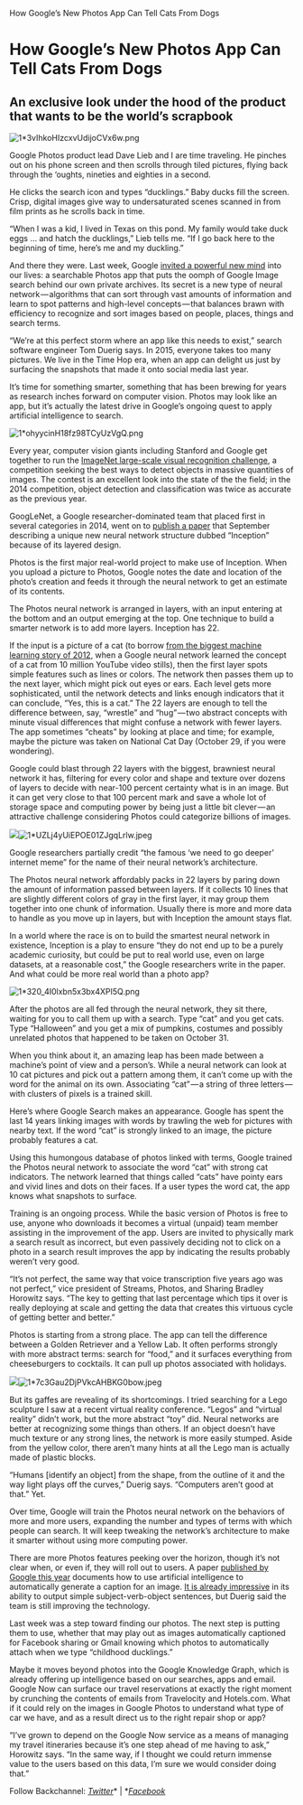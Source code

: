 How Google’s New Photos App Can Tell Cats From Dogs

# How Google’s New Photos App Can Tell Cats From Dogs

## An exclusive look under the hood of the product that wants to be the world’s scrapbook

![1*3vIhkoHIzcxvUdijoCVx6w.png](../_resources/4518f69ef2cb23c920b6a197160adc4e.png)

Google Photos product lead Dave Lieb and I are time traveling. He pinches out on his phone screen and then scrolls through tiled pictures, flying back through the ‘oughts, nineties and eighties in a second.

He clicks the search icon and types “ducklings.” Baby ducks fill the screen. Crisp, digital images give way to undersaturated scenes scanned in from film prints as he scrolls back in time.

“When I was a kid, I lived in Texas on this pond. My family would take duck eggs … and hatch the ducklings,” Lieb tells me. “If I go back here to the beginning of time, here’s me and my duckling.”

And there they were. Last week, Google [invited a powerful new mind](https://medium.com/backchannel/bradley-horowitz-says-that-google-photos-is-gmail-for-your-images-and-that-google-plus-is-not-dead-54be1d641526) into our lives: a searchable Photos app that puts the oomph of Google Image search behind our own private archives. Its secret is a new type of neural network — algorithms that can sort through vast amounts of information and learn to spot patterns and high-level concepts — that balances brawn with efficiency to recognize and sort images based on people, places, things and search terms.

“We’re at this perfect storm where an app like this needs to exist,” search software engineer Tom Duerig says. In 2015, everyone takes too many pictures. We live in the Time Hop era, when an app can delight us just by surfacing the snapshots that made it onto social media last year.

It’s time for something smarter, something that has been brewing for years as research inches forward on computer vision. Photos may look like an app, but it’s actually the latest drive in Google’s ongoing quest to apply artificial intelligence to search.

![1*ohyycinH18fz98TCyUzVgQ.png](../_resources/ac542b04090d4f14978c64f86a0f2c3c.png)

Every year, computer vision giants including Stanford and Google get together to run the [ImageNet large-scale visual recognition challenge](http://www.image-net.org/challenges/LSVRC/2014/), a competition seeking the best ways to detect objects in massive quantities of images. The contest is an excellent look into the state of the the field; in the 2014 competition, object detection and classification was twice as accurate as the previous year.

GoogLeNet, a Google researcher-dominated team that placed first in several categories in 2014, went on to [publish a paper](https://static.googleusercontent.com/media/research.google.com/en/us/pubs/archive/43022.pdf) that September describing a unique new neural network structure dubbed “Inception” because of its layered design.

Photos is the first major real-world project to make use of Inception. When you upload a picture to Photos, Google notes the date and location of the photo’s creation and feeds it through the neural network to get an estimate of its contents.

The Photos neural network is arranged in layers, with an input entering at the bottom and an output emerging at the top. One technique to build a smarter network is to add more layers. Inception has 22.

If the input is a picture of a cat (to borrow [from the biggest machine learning story of 2012](http://www.nytimes.com/2012/06/26/technology/in-a-big-network-of-computers-evidence-of-machine-learning.html), when a Google neural network learned the concept of a cat from 10 million YouTube video stills), then the first layer spots simple features such as lines or colors. The network then passes them up to the next layer, which might pick out eyes or ears. Each level gets more sophisticated, until the network detects and links enough indicators that it can conclude, “Yes, this is a cat.” The 22 layers are enough to tell the difference between, say, “wrestle” and “hug” — two abstract concepts with minute visual differences that might confuse a network with fewer layers. The app sometimes “cheats” by looking at place and time; for example, maybe the picture was taken on National Cat Day (October 29, if you were wondering).

Google could blast through 22 layers with the biggest, brawniest neural network it has, filtering for every color and shape and texture over dozens of layers to decide with near-100 percent certainty what is in an image. But it can get very close to that 100 percent mark and save a whole lot of storage space and computing power by being just a little bit clever — an attractive challenge considering Photos could categorize billions of images.

![](../_resources/ea9f7b4822c79c9abfdd061dbd10e286.png)![1*UZLj4yUiEPOE01ZJgqLrlw.jpeg](../_resources/94a22d293cabbddd6d679c0e10703dfb.jpg)

Google researchers partially credit “the famous ‘we need to go deeper’ internet meme” for the name of their neural network’s architecture.

The Photos neural network affordably packs in 22 layers by paring down the amount of information passed between layers. If it collects 10 lines that are slightly different colors of gray in the first layer, it may group them together into one chunk of information. Usually there is more and more data to handle as you move up in layers, but with Inception the amount stays flat.

In a world where the race is on to build the smartest neural network in existence, Inception is a play to ensure “they do not end up to be a purely academic curiosity, but could be put to real world use, even on large datasets, at a reasonable cost,” the Google researchers write in the paper. And what could be more real world than a photo app?

![1*320_4I0lxbn5x3bx4XPI5Q.png](../_resources/ac542b04090d4f14978c64f86a0f2c3c.png)

After the photos are all fed through the neural network, they sit there, waiting for you to call them up with a search. Type “cat” and you get cats. Type “Halloween” and you get a mix of pumpkins, costumes and possibly unrelated photos that happened to be taken on October 31.

When you think about it, an amazing leap has been made between a machine’s point of view and a person’s. While a neural network can look at 10 cat pictures and pick out a pattern among them, it can’t come up with the word for the animal on its own. Associating “cat” — a string of three letters — with clusters of pixels is a trained skill.

Here’s where Google Search makes an appearance. Google has spent the last 14 years linking images with words by trawling the web for pictures with nearby text. If the word “cat” is strongly linked to an image, the picture probably features a cat.

Using this humongous database of photos linked with terms, Google trained the Photos neural network to associate the word “cat” with strong cat indicators. The network learned that things called “cats” have pointy ears and vivid lines and dots on their faces. If a user types the word cat, the app knows what snapshots to surface.

Training is an ongoing process. While the basic version of Photos is free to use, anyone who downloads it becomes a virtual (unpaid) team member assisting in the improvement of the app. Users are invited to physically mark a search result as incorrect, but even passively deciding not to click on a photo in a search result improves the app by indicating the results probably weren’t very good.

“It’s not perfect, the same way that voice transcription five years ago was not perfect,” vice president of Streams, Photos, and Sharing Bradley Horowitz says. “The key to getting that last percentage which tips it over is really deploying at scale and getting the data that creates this virtuous cycle of getting better and better.”

Photos is starting from a strong place. The app can tell the difference between a Golden Retriever and a Yellow Lab. It often performs strongly with more abstract terms: search for “food,” and it surfaces everything from cheeseburgers to cocktails. It can pull up photos associated with holidays.

![](../_resources/dc3f33dcd33ff55e26c8828692e6a3dd.png)![1*7c3Gau2DjPVkcAHBKG0bow.jpeg](../_resources/926e7c95c48874f6b24552c2ab14f765.jpg)

But its gaffes are revealing of its shortcomings. I tried searching for a Lego sculpture I saw at a recent virtual reality conference. “Legos” and “virtual reality” didn’t work, but the more abstract “toy” did. Neural networks are better at recognizing some things than others. If an object doesn’t have much texture or any strong lines, the network is more easily stumped. Aside from the yellow color, there aren’t many hints at all the Lego man is actually made of plastic blocks.

“Humans [identify an object] from the shape, from the outline of it and the way light plays off the curves,” Duerig says. “Computers aren’t good at that.” Yet.

Over time, Google will train the Photos neural network on the behaviors of more and more users, expanding the number and types of terms with which people can search. It will keep tweaking the network’s architecture to make it smarter without using more computing power.

There are more Photos features peeking over the horizon, though it’s not clear when, or even if, they will roll out to users. A paper [published by Google this year](https://research.google.com/pubs/pub43274.html) documents how to use artificial intelligence to automatically generate a caption for an image. [It is already impressive](https://medium.com/backchannel/google-search-will-be-your-next-brain-5207c26e4523) in its ability to output simple subject-verb-object sentences, but Duerig said the team is still improving the technology.

Last week was a step toward finding our photos. The next step is putting them to use, whether that may play out as images automatically captioned for Facebook sharing or Gmail knowing which photos to automatically attach when we type “childhood ducklings.”

Maybe it moves beyond photos into the Google Knowledge Graph, which is already offering up intelligence based on our searches, apps and email. Google Now can surface our travel reservations at exactly the right moment by crunching the contents of emails from Travelocity and Hotels.com. What if it could rely on the images in Google Photos to understand what type of car we have, and as a result direct us to the right repair shop or app?

“I’ve grown to depend on the Google Now service as a means of managing my travel itineraries because it’s one step ahead of me having to ask,” Horowitz says. “In the same way, if I thought we could return immense value to the users based on this data, I’m sure we would consider doing that.”

Follow Backchannel: [*Twitter*](https://twitter.com/backchnnl)* | *[*Facebook*](https://www.facebook.com/pages/Backchannel/1488568504730671)